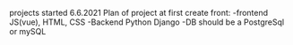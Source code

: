 projects started 6.6.2021
Plan of project at first create front:
-frontend JS(vue), HTML, CSS
-Backend Python Django
-DB should be a PostgreSql or mySQL